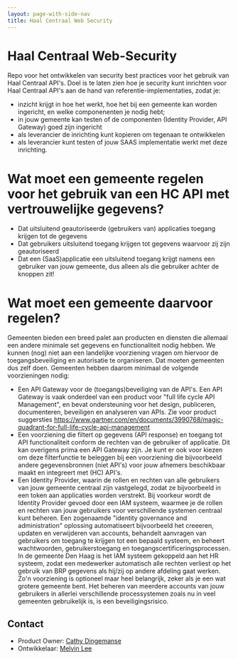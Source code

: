 ```yaml
---
layout: page-with-side-nav
title: Haal Centraal Web Security
---
```


# Haal Centraal Web-Security

Repo voor het ontwikkelen van security best practices voor het gebruik van Haal Centraal API's. Doel is te laten zien hoe je security kunt inrichten voor Haal Centraal API's aan de hand van referentie-implementaties, zodat je:

* inzicht krijgt in hoe het werkt, hoe het bij een gemeente kan worden ingericht, en welke componenenten je nodig hebt;
* in jouw gemeente kan testen of de componenten (Identity Provider, API Gateway) goed zijn ingericht
* als leverancier de inrichting kunt kopieren om tegenaan te ontwikkelen
* als leverancier kunt testen of jouw SAAS implementatie werkt met deze inrichting.

# Wat moet een gemeente regelen voor het gebruik van een HC API met vertrouwelijke gegevens?
* Dat uitsluitend geautoriseerde (gebruikers van) applicaties toegang krijgen tot de gegevens
* Dat gebruikers uitsluitend toegang krijgen tot gegevens waarvoor zij zijn geautoriseerd
* Dat een (SaaS)applicatie een uitsluitend toegang krijgt namens een gebruiker van jouw gemeente, dus alleen als die gebruiker achter de knoppen zit!

# Wat moet een gemeente daarvoor regelen?
Gemeenten bieden een breed palet aan producten en diensten die allemaal een andere minimale set gegevens en functionaliteit nodig hebben. We kunnen (nog) niet aan een landelijke voorziening vragen om hiervoor de toegangsbeveiliging en autorisatie te organiseren. Dat moeten gemeenten dus zelf doen. Gemeenten hebben daarom minimaal de volgende voorzieningen nodig:
* Een API Gateway voor de (toegangs)beveiliging van de API's. Een API Gateway is vaak onderdeel van een product voor "full life cycle API Management", en bevat ondersteuning voor het design, publiceren, documenteren, beveiligen en analyseren van APIs. Zie voor product suggersties https://www.gartner.com/en/documents/3990768/magic-quadrant-for-full-life-cycle-api-management   
* Een voorziening die filtert op gegevens (API response) en toegang tot API functionaliteit conform de rechten van de gebruiker of applicatie. Dit kan overigens prima een API Gateway zijn. Je kunt er ook voor kiezen om deze filterfunctie te beleggen bij een voorziening die bijvoorbeeld andere gegevensbronnen (niet API's) voor jouw afnemers beschikbaar maakt en integreert met (HC) API's. 
* Een Identity Provider, waarin de rollen en rechten van alle gebruikers van jouw gemeente centraal zijn vastgelegd, zodat ze bijvoorbeeld in een token aan applicaties worden verstrekt. Bij voorkeur wordt de Identity Provider gevoed door een IAM systeem, waarmee je de rollen en rechten van jouw gebruikers voor verschillende systemen centraal kunt beheren. Een zogenaamde "identity governance and administration" oplossing automatiseert bijvoorbeeld het creeeren, updaten en verwijderen van accounts, behandelt aanvragen van gebruikers om toegang te krijgen tot een bepaald systeem, en beheert wachtwoorden, gebruikerstoegang en toegangscertificeringsprocessen. In de gemeente Den Haag is het IAM systeem gekoppeld aan het HR systeem, zodat een medewerker automatisch alle rechten verliest op het gebruik van BRP gegevens als hij/zij op andere afdeling gaat werken. Zo'n voorziening is optioneel maar heel belangrijk, zeker als je een wat grotere gemeente bent. Het beheren van meerdere accounts van jouw gebruikers in allerlei verschillende processystemen zoals nu in veel gemeenten gebruikelijk is, is een beveiligingsrisico.


## Contact 
* Product Owner: [Cathy Dingemanse](mailto:cathy.dingemanse@denhaag.nl) 
* Ontwikkelaar: [Melvin Lee](mailto:melvin.lee@iswish.nl) 

